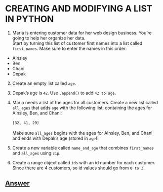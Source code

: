# CREATING AND MODIFYING A LIST IN PYTHON

1. Maria is entering customer data for her web design business. You’re going to help her organize her data.
<br />Start by turning this list of customer first names into a list called ```first_names```. Make sure to enter the names in this order:
  * Ainsley
  * Ben
  * Chani
  * Depak

2. Create an empty list called ```age```.

3. Depak’s age is ```42```. Use ```.append()``` to add ```42 to age```.

4. Maria needs a list of the ages for all customers. Create a new list called ```all_ages``` that adds ```age``` with the following list, containing the ages for Ainsley, Ben, and Chani:<br />
<br />```[32, 41, 29]```<br />
<br />Make sure ```all_ages``` begins with the ages for Ainsley, Ben, and Chani and ends with Depak’s age (stored in ```age```)!

5. Create a new variable called ```name_and_age``` that combines ```first_names``` and ```all_ages``` using ```zip```.

6. Create a range object called ```ids``` with an id number for each customer. Since there are 4 customers, so id values should go from ```0 to 3```.

## [Answer](answer.py)
